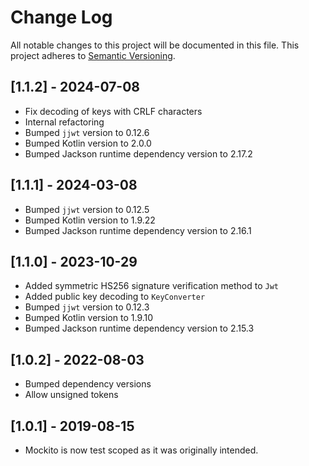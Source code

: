 # Change Log
All notable changes to this project will be documented in this file.
This project adheres to [Semantic Versioning](http://semver.org/).

## [1.1.2] - 2024-07-08
- Fix decoding of keys with CRLF characters
- Internal refactoring
- Bumped `jjwt` version to 0.12.6
- Bumped Kotlin version to 2.0.0
- Bumped Jackson runtime dependency version to 2.17.2

## [1.1.1] - 2024-03-08
- Bumped `jjwt` version to 0.12.5
- Bumped Kotlin version to 1.9.22
- Bumped Jackson runtime dependency version to 2.16.1

## [1.1.0] - 2023-10-29
- Added symmetric HS256 signature verification method to `Jwt`
- Added public key decoding to `KeyConverter`
- Bumped `jjwt` version to 0.12.3
- Bumped Kotlin version to 1.9.10
- Bumped Jackson runtime dependency version to 2.15.3

## [1.0.2] - 2022-08-03
- Bumped dependency versions
- Allow unsigned tokens

## [1.0.1] - 2019-08-15
- Mockito is now test scoped as it was originally intended.